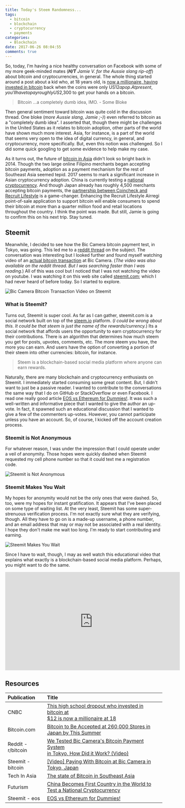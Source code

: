 ```yaml
---
title: Today's Steem Randomness...
tags:
  - bitcoin
  - blockchain
  - cryptocurrency
  - payments
categories:
  - Blockchain
date: 2017-06-26 08:04:55
comments: true
---
```


So, today, I'm having a nice healthy conversation on Facebook with some of my more geek-minded mates (_**H/T** Jamie V. for the Aussie slang rip-off_) about bitcoin and cryptocurrencies, in general.  The whole thing started around a post about a kid who, at 18 years old, is [now a millionaire, having invested in bitcoin][1] back when the coins were only US$12 a pop.  At present, you'll have to pay roughly US$2,300 to get your hands on a bitcoin.

> Bitcoin ...a completely dumb idea, IMO. - Some Bloke

Then general sentiment toward bitcoin was quite cold in the discussion thread.  One bloke (_more Aussie slang, Jamie ;-)_) even referred to bitcoin as a "completely dumb idea".  I asserted that, though there might be challenges in the United States as it relates to bitcoin adoption, other parts of the world have shown much more interest.  Asia, for instance, is a part of the world that seems very open to the idea of digital currency, in general, and cryptocurrency, more specifically.  But, even this notion was challenged.  So I did some quick googling to get some evidence to help make my case.

As it turns out, the future of [bitcoin in Asia][5] didn't look so bright back in 2014.  Though the two large online Filipino merchants began accepting bitcoin payments, adoption as a payment mechanism for the rest of Southeast Asia seemed tepid.  2017 seems to mark a significant increase in Asian cryptocurrency adoption.  China is currently testing a [national cryptocurrency][6]. And though Japan already has roughly 4,500 merchants accepting bitcoin payments, the [partnership between Coincheck and Recruit Lifestyle][2] is a game-changer.  Enhancing the Recruit Lifestyle Airregi point-of-sale application to support bitcoin  will enable consumers to spend their bitcoin at more than a quarter million food and retail locations throughout the country.  I think the point was made.  But still, Jamie is going to confirm this on his next trip.  Stay tuned.

## Steemit
Meanwhile, I decided to see how the Bic Camera bitcoin payment test, in Tokyo, was going.  This led me to a [reddit thread][3] on the subject.  The conversation was interesting but I looked further and found myself watching video of an [actual bitcoin transaction][4] at Bic Camera.  (_The video was also available on the reddit thread.  But I was searching faster than I was reading._)  All of this was cool but I noticed that I was not watching the video on youtube.  I was watching it on this web site called [steemit.com](steemit.com); which I had never heard of before today.  So I started to explore.

![Bic Camera Bitcoin Transaction Video on Steemit][20]

### What is Steemit?

Turns out, Steemit is super cool.  As far as I can gather, steemit.com is a social network built on top of the [steem.io][7] platform.  (_I could be wrong about this. It could be that steem is just the name of the rewards/currency._)  Its a social network that affords users the opportunity to earn cryptocurrency for their contributions.  There is an algorithm that determines how much steem you get for posts, upvotes, comments, etc.  The more steem you have, the more you can earn.  And users have the option of converting a portion of their steem into other currencies: bitcoin, for instance.

> Steem is a blockchain-based social media platform where anyone can earn rewards.

Naturally, there are many blockchain and cryptocurrency enthusiasts on Steemit.  I immediately started consuming some great content.  But, I didn't want to just be a passive reader.  I wanted to contribute to the conversations the same way that I do on GitHub or StackOverflow or even Facebook.  I read one really good article [EOS vs Ethereum for Dummies!][8].  It was such a well-written and informative piece that I wanted to give the author an up-vote.  In fact, it spawned such an educational discussion that I wanted to give a few of the commenters up-votes.  However, you cannot participate unless you have an account.  So, of course, I kicked off the account creation process.

### Steemit is Not Anonymous
For whatever reason, I was under the impression that I could operate under a veil of anonymity.  Those hopes were quickly dashed when Steemit requested my cell phone number so that it could text me a registration code.

![Steemit is Not Anonymous][21]

### Steemit Makes You Wait
My hopes for anonymity would not be the only ones that were dashed.  So, too, were my hopes for instant gratification.  It appears that I've been placed on some type of waiting list.  At the very least, Steemit has some super-strenuous verification process.  I'm not exactly sure what they are verifying, though.  All they have to go on is a made-up username, a phone number, and an email address that may or may not be associated with a real identity.  I hope they don't make me wait too long.  I'm ready to start contributing and earning.

![Steemit Makes You Wait][22]

Since I have to wait, though, I may as well watch this educational video that explains what exactly is a blockchain-based social media platform.  Perhaps, you might want to do the same.

<div style="text-align: center">
	<iframe width="560" height="315" src="https://www.youtube.com/embed/xZmpCAqD7hs" frameborder="0" allowfullscreen></iframe>
</div>

## Resources
| Publication | Title
| :--- | :---
| CNBC | [This high school dropout who invested in bitcoin at<br> $12 is now a millionaire at 18][1]
| Bitcoin.com | [Bitcoin to Be Accepted at 260,000 Stores in Japan by This Summer][2]
| Reddit - r/bitcoin | [We Tested Bic Camera's Bitcoin Payment System<br> in Tokyo, How Did it Work? (Video)][3]
| Steemit - bitcoin | [[Video] Paying With Bitcoin at Bic Camera in Tokyo, Japan][4]
| Tech In Asia | [The state of Bitcoin in Southeast Asia][5]
| Futurism | [China Becomes First Country in the World to Test a National Cryptocurrency][6]
| Steemit - eos | [EOS vs Ethereum for Dummies!][8]


[1]: http://www.cnbc.com/2017/06/20/bitcoin-millionaire-erik-finman-says-going-to-college-isnt-worth-it.html
[2]: https://news.bitcoin.com/bitcoin-accepted-260000-stores-summer/
[3]: https://www.reddit.com/r/Bitcoin/comments/649si6/we_tested_bic_cameras_bitcoin_payment_system_in/
[4]: https://steemit.com/bitcoin/@penguinpablo/video-paying-with-bitcoin-at-bic-camera-in-tokyo-japan
[5]: https://www.techinasia.com/state-bitcoin-southeast-asia
[6]: https://futurism.com/china-becomes-first-countrchina-becomes-first-country-in-the-world-to-test-a-national-cryptocurrencyy-to-test-national-cryptocurrency/
[7]: https://steem.io/
[8]: https://steemit.com/eos/@trogdor/eos-vs-ethereum-for-dummies
[20]: steemit-bic-camera-bitcoin.png
[21]: steemit-requires-phone.png
[22]: steemit-makes-you-wait.png
[23]: steam-what-is-it.png